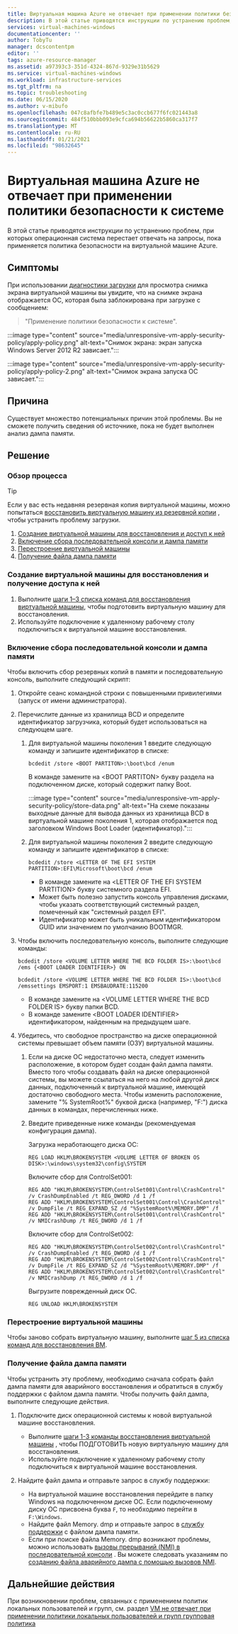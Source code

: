 ```yaml
---
title: Виртуальная машина Azure не отвечает при применении политики безопасности к системе
description: В этой статье приводятся инструкции по устранению проблем, в которых экран загрузки зависает, когда виртуальная машина не отвечает при применении политики безопасности к системе на виртуальной машине Azure.
services: virtual-machines-windows
documentationcenter: ''
author: TobyTu
manager: dcscontentpm
editor: ''
tags: azure-resource-manager
ms.assetid: a97393c3-351d-4324-867d-9329e31b5629
ms.service: virtual-machines-windows
ms.workload: infrastructure-services
ms.tgt_pltfrm: na
ms.topic: troubleshooting
ms.date: 06/15/2020
ms.author: v-mibufo
ms.openlocfilehash: 047c8afbfe7b489e5c3ac0ccb677f6fc021443a8
ms.sourcegitcommit: 484f510bbb093e9cfca694b56622b5860ca317f7
ms.translationtype: MT
ms.contentlocale: ru-RU
ms.lasthandoff: 01/21/2021
ms.locfileid: "98632645"
---
```

# <a name="azure-vm-is-unresponsive-while-applying-security-policy-to-the-system"></a>Виртуальная машина Azure не отвечает при применении политики безопасности к системе

В этой статье приводятся инструкции по устранению проблем, при которых операционная система перестает отвечать на запросы, пока применяется политика безопасности на виртуальной машине Azure.

## <a name="symptoms"></a>Симптомы

При использовании [диагностики загрузки](boot-diagnostics.md) для просмотра снимка экрана виртуальной машины вы увидите, что на снимке экрана отображается ОС, которая была заблокирована при загрузке с сообщением:

> "Применение политики безопасности к системе".

:::image type="content" source="media/unresponsive-vm-apply-security-policy/apply-policy.png" alt-text="Снимок экрана: экран запуска Windows Server 2012 R2 зависает.":::

:::image type="content" source="media/unresponsive-vm-apply-security-policy/apply-policy-2.png" alt-text="Снимок экрана запуска ОС зависает.":::

## <a name="cause"></a>Причина

Существует множество потенциальных причин этой проблемы. Вы не сможете получить сведения об источнике, пока не будет выполнен анализ дампа памяти.

## <a name="resolution"></a>Решение

### <a name="process-overview"></a>Обзор процесса

> [!TIP]
> Если у вас есть недавняя резервная копия виртуальной машины, можно попытаться [восстановить виртуальную машину из резервной копии](../../backup/backup-azure-arm-restore-vms.md) , чтобы устранить проблему загрузки.

1. [Создание виртуальной машины для восстановления и доступ к ней](#create-and-access-a-repair-vm)
2. [Включение сбора последовательной консоли и дампа памяти](#enable-serial-console-and-memory-dump-collection)
3. [Перестроение виртуальной машины](#rebuild-the-vm)
4. [Получение файла дампа памяти](#collect-the-memory-dump-file)

### <a name="create-and-access-a-repair-vm"></a>Создание виртуальной машины для восстановления и получение доступа к ней

1. Выполните [шаги 1–3 списка команд для восстановления виртуальной машины](repair-windows-vm-using-azure-virtual-machine-repair-commands.md#repair-process-example), чтобы подготовить виртуальную машину для восстановления.
2. Используйте подключение к удаленному рабочему столу подключиться к виртуальной машине восстановления.

### <a name="enable-serial-console-and-memory-dump-collection"></a>Включение сбора последовательной консоли и дампа памяти

Чтобы включить сбор резервных копий в памяти и последовательную консоль, выполните следующий скрипт:

1. Откройте сеанс командной строки с повышенными привилегиями (запуск от имени администратора).
2. Перечислите данные из хранилища BCD и определите идентификатор загрузчика, который будет использоваться на следующем шаге.

     1. Для виртуальной машины поколения 1 введите следующую команду и запишите идентификатор в списке:

        ```console
        bcdedit /store <BOOT PARTITON>:\boot\bcd /enum
        ```

        В команде замените на \<BOOT PARTITON> букву раздела на подключенном диске, который содержит папку Boot.

        :::image type="content" source="media/unresponsive-vm-apply-security-policy/store-data.png" alt-text="На схеме показаны выходные данные для вывода данных из хранилища BCD в виртуальной машине поколения 1, которая отображается под заголовком Windows Boot Loader (идентификатор).":::

     2. Для виртуальной машины поколения 2 введите следующую команду и запишите идентификатор в списке:

        ```console
        bcdedit /store <LETTER OF THE EFI SYSTEM PARTITION>:EFI\Microsoft\boot\bcd /enum
        ```

        - В команде замените на \<LETTER OF THE EFI SYSTEM PARTITION> букву системного раздела EFI.
        - Может быть полезно запустить консоль управления дисками, чтобы указать соответствующий системный раздел, помеченный как "системный раздел EFI".
        - Идентификатор может быть уникальным идентификатором GUID или значением по умолчанию BOOTMGR.
3. Чтобы включить последовательную консоль, выполните следующие команды:

    ```console
    bcdedit /store <VOLUME LETTER WHERE THE BCD FOLDER IS>:\boot\bcd /ems {<BOOT LOADER IDENTIFIER>} ON
    ```

    ```console
    bcdedit /store <VOLUME LETTER WHERE THE BCD FOLDER IS>:\boot\bcd /emssettings EMSPORT:1 EMSBAUDRATE:115200
    ```

    - В команде замените на \<VOLUME LETTER WHERE THE BCD FOLDER IS> букву папки BCD.
    - В команде замените \<BOOT LOADER IDENTIFIER> идентификатором, найденным на предыдущем шаге.
4. Убедитесь, что свободное пространство на диске операционной системы превышает объем памяти (ОЗУ) виртуальной машины.

    1. Если на диске ОС недостаточно места, следует изменить расположение, в котором будет создан файл дампа памяти. Вместо того чтобы создавать файл на диске операционной системы, вы можете ссылаться на него на любой другой диск данных, подключенный к виртуальной машине, имеющей достаточно свободного места. Чтобы изменить расположение, замените "% SystemRoot%" буквой диска (например, "F:") диска данных в командах, перечисленных ниже.
    2. Введите приведенные ниже команды (рекомендуемая конфигурация дампа).

        Загрузка неработающего диска ОС:

        ```console
        REG LOAD HKLM\BROKENSYSTEM <VOLUME LETTER OF BROKEN OS DISK>:\windows\system32\config\SYSTEM
        ```

        Включите сбор для ControlSet001:

        ```console
        REG ADD "HKLM\BROKENSYSTEM\ControlSet001\Control\CrashControl" /v CrashDumpEnabled /t REG_DWORD /d 1 /f
        REG ADD "HKLM\BROKENSYSTEM\ControlSet001\Control\CrashControl" /v DumpFile /t REG_EXPAND_SZ /d "%SystemRoot%\MEMORY.DMP" /f
        REG ADD "HKLM\BROKENSYSTEM\ControlSet001\Control\CrashControl" /v NMICrashDump /t REG_DWORD /d 1 /f
        ```

        Включите сбор для ControlSet002:

        ```console
        REG ADD "HKLM\BROKENSYSTEM\ControlSet002\Control\CrashControl" /v CrashDumpEnabled /t REG_DWORD /d 1 /f
        REG ADD "HKLM\BROKENSYSTEM\ControlSet002\Control\CrashControl" /v DumpFile /t REG_EXPAND_SZ /d "%SystemRoot%\MEMORY.DMP" /f
        REG ADD "HKLM\BROKENSYSTEM\ControlSet002\Control\CrashControl" /v NMICrashDump /t REG_DWORD /d 1 /f
        ```

        Выгрузите поврежденный диск ОС.

        ```console
        REG UNLOAD HKLM\BROKENSYSTEM
        ```

### <a name="rebuild-the-vm"></a>Перестроение виртуальной машины

Чтобы заново собрать виртуальную машину, выполните [шаг 5 из списка команд для восстановления ВМ](repair-windows-vm-using-azure-virtual-machine-repair-commands.md#repair-process-example).

### <a name="collect-the-memory-dump-file"></a>Получение файла дампа памяти

Чтобы устранить эту проблему, необходимо сначала собрать файл дампа памяти для аварийного восстановления и обратиться в службу поддержки с файлом дампа памяти. Чтобы получить файл дампа, выполните следующие действия.

1. Подключите диск операционной системы к новой виртуальной машине восстановления.

    - Выполните [шаги 1-3 команды восстановления виртуальной машины](repair-windows-vm-using-azure-virtual-machine-repair-commands.md#repair-process-example) , чтобы ПОДГОТОВИТЬ новую виртуальную машину для восстановления.
    - Используйте подключение к удаленному рабочему столу подключиться к виртуальной машине восстановления.

2. Найдите файл дампа и отправьте запрос в службу поддержки:

    - На виртуальной машине восстановления перейдите в папку Windows на подключенном диске ОС. Если подключенному диску ОС присвоена буква `F`, то необходимо перейти в `F:\Windows`.
    - Найдите файл Memory. dmp и отправьте запрос в [службу поддержки](https://portal.azure.com/?#blade/Microsoft_Azure_Support/HelpAndSupportBlade) с файлом дампа памяти.
    - Если при поиске файла Memory. dmp возникают проблемы, можно использовать [вызовы прерываний (NMI) в последовательной консоли](serial-console-windows.md#use-the-serial-console-for-nmi-calls) . Вы можете следовать указаниям по [созданию файла аварийного дампа с помощью вызовов NMI](/windows/client-management/generate-kernel-or-complete-crash-dump).

## <a name="next-steps"></a>Дальнейшие действия

При возникновении проблем, связанных с применением политик локальных пользователей и групп, см. раздел [VM не отвечает при применении политики локальных пользователей и групп групповая политика](unresponsive-vm-apply-group-policy.md)